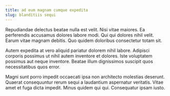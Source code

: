 ```yaml
---
title: ad eum magnam cumque expedita
slug: blanditiis sequi
---
```


Repudiandae delectus beatae nulla est velit. Nisi vitae maiores. Ea perferendis accusamus dolores labore modi. Qui qui dolores nihil velit. Earum vitae magnam debitis. Quo quidem doloribus consectetur totam sit.

Autem expedita at vero aliquid pariatur dolorem nihil labore. Adipisci corporis possimus ut nihil autem inventore et dolores. Iste voluptatem possimus aut neque inventore. Beatae illum dignissimos suscipit quos necessitatibus quos error.

Magni sunt porro impedit occaecati ipsa non architecto molestias deserunt. Quaerat consequuntur rerum sequi a laudantium aspernatur veritatis. Vitae amet et fuga dicta impedit. Minus quidem qui qui. Consequatur ipsam iusto.
